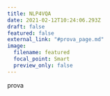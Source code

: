 ```yaml
---
title: NLP4VQA
date: 2021-02-12T10:24:06.293Z
draft: false
featured: false
external_link: "#prova_page.md"
image:
  filename: featured
  focal_point: Smart
  preview_only: false
---
```

prova